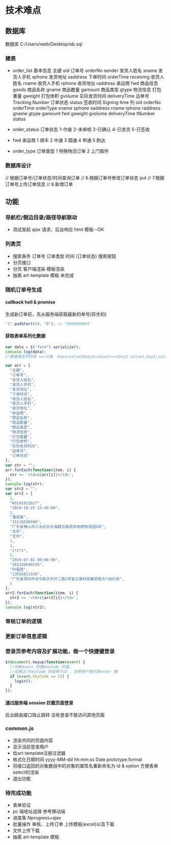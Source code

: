 # 技术难点

## 数据库

数据库 C:/Users/web/Desktop/eb.sql

### 建表

- order_list
  基本信息
  主键 oid
  订单号 orderNo
  sender
  发货人姓名 sname
  发货人手机 sphone
  发货地址 saddress
  下单时间 orderTime
  receiving
  收货人姓名 rname
  收货人手机 rphone
  收货地址 raddress
  承运商 fwd
  商品信息 goods
  商品名称 gname
  商品数量 gamount
  商品类型 gtype
  物流信息
  打包重量 gweight
  打包体积 gvolume
  实际发货时间 deliveryTime
  运单号 Tracking Number
  订单状态 status
  签收时间 Signing time
  列
  oid
  orderNo
  orderTime
  orderType
  sname
  sphone
  saddress
  rname
  rphone
  raddress
  gname
  gtype
  gamount
  fwd
  gweight
  gvolume
  deliveryTime
  tNumber
  status

- order_status
  订单状态 1-作废 2-未审核 3-已确认 4-已发货 5-已签收
- fwd
  承运商 1 顺丰 2 中通 3 圆通 4 申通 5 韵达
- order_type
  订单类型 1 特殊物流订单 2 上门取件

### 数据库设计

// 根据订单号/订单状态/时间查询订单
// 6.根据订单号修改订单状态 put
// 7.根据订单号上传订单信息
// 8.新增订单

## 功能

### 导航栏/侧边目录/路径导航联动

- 测试发起 ajax 请求，后台响应 html 模板--OK

### 列表页

- 搜索条件 订单号 订单类型 时间 (订单状态) 搜索按钮
- 分页接口
- 分页 客户端渲染 模板渲染
- 抽离 art-template 模板 未完成

### 随机订单号生成

#### callback hell & promise

生成新订单前，先从服务端获取最新的单号(异步的)

```js
"1".padStart(10, "0"); // "0000000001"
```

#### 获取表单系列化数据

```js
var data = $("form").serialize();
console.log(data);
/*数据类型字符串 ==>对象  key1=value1&key2=value2==>{key1:value1,key1:value1}*/
```

```js
var arr = [
  "主键",
  "订单号",
  "发货人姓名",
  "发货人手机",
  "发货地址",
  "下单时间",
  "收货人姓名",
  "收货人手机",
  "收货地址",
  "承运商",
  "商品名称",
  "商品数量",
  "商品类型",
  "物流信息",
  "打包重量",
  "打包体积",
  "实际发货时间",
  "运单号",
  "订单状态"
];
var str = "";
arr.forEach(function(item, i) {
  str += `<td>${arr[i]}</td>`;
});
console.log(str);
var str2 = "";
var arr2 = [
  1,
  "WS191025027",
  "2019-10-25 15:40:09",
  1,
  "潘英豪",
  "15118598500",
  "广东省佛山市三水区云东海碧云路易库电商物流园E栋",
  "文件",
  "文件",
  1,
  1,
  "1*1*1",
  5,
  "2019-07-02 00:00:00",
  "362320640156",
  "何福莲",
  "13556811930",
  "广东省深圳市龙华新区东环二路2号富士康科技集团南大门A01栋",
  5
];
arr2.forEach(function(item, i) {
  str2 += `<td>${arr2[i]}</td>`;
});
console.log(str2);
```

### 审核订单的逻辑

### 更新订单信息逻辑

### 登录页参考内容及扩展功能，做一个快捷键登录

```js
$(document).keyup(function(event) {
  //判断event 的值keyCode 的值，
  //如果这个keyCode 的值等于13 ，说明用户按的是enter 键
  if (event.keyCode == 13) {
    login();
  }
});
```

#### 通过服务端 session 拦截页面登录

后台路由接口阻止跳转 没有登录不能访问其他页面

### common.js

- 渲染共同的页面内容
- 显示当前登录用户
- 给art-template注册过滤器
- 格式化日期时间 yyyy-MM-dd hh:mm:ss Date.prototype.format
- 将接口返回的对象数组中的对象的属性名重新命名为 id & option 方便表单select的渲染
- 退出功能

### 待完成功能

- 表单验证
- pc 端地址选择 参考移动端
- 进度条 Nprogress+ajax
- 批量操作 审核、上传订单 上传模板(excel)以及下载
- 文件上传下载
- 抽离 art-template 模板